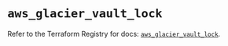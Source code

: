 # `aws_glacier_vault_lock`

Refer to the Terraform Registry for docs: [`aws_glacier_vault_lock`](https://registry.terraform.io/providers/hashicorp/aws/6.13.0/docs/resources/glacier_vault_lock).
